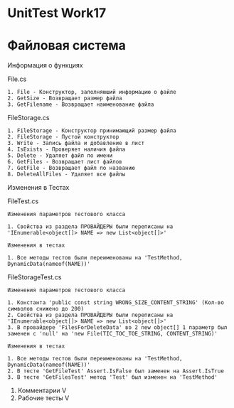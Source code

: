 # UnitTest Work17
# Файловая система

Информация о функциях

File.cs

    1. File - Конструктор, заполняюший информацию о файле
    2. GetSize - Возвращает размер файла
    3. GetFilename - Возвращает наименование файла

FileStorage.cs

    1. FileStorage - Конструктор принимающий размер файла
    2. FileStorage - Пустой конструктор
    3. Write - Запись файла и добавление в лист
    4. IsExists - Проверяет наличия файла
    5. Delete - Удаляет файл по имени
    6. GetFiles - Возвращает лист файлов
    7. GetFile - Возвращает файл по названию
    8. DeleteAllFiles - Удаляет все файлы

Изменения в Тестах

FileTest.cs

    Изменения параметров тестового класса
    
    1. Свойства из раздела ПРОВАЙДЕРЫ были переписаны на 'IEnumerable<object[]> NAME => new List<object[]>'

    Изменения в тестах
    
    1. Все методы тестов были переименованы на 'TestMethod, DynamicData(nameof(NAME))'

FileStorageTest.cs

    Изменения параметров тестового класса

    1. Константа 'public const string WRONG_SIZE_CONTENT_STRING' (Кол-во символов снижено до 200)
    2. Свойства из раздела ПРОВАЙДЕРЫ были переписаны на 'IEnumerable<object[]> NAME => new List<object[]>'
    3. В провайдере 'FilesForDeleteData' во 2 new object[] 1 параметр был заменен с 'null' на 'new File(TIC_TOC_TOE_STRING, CONTENT_STRING)'

    Изменения в тестах

    1. Все методы тестов были переименованы на 'TestMethod, DynamicData(nameof(NAME))'
    2. В тесте 'GetFileTest' Assert.IsFalse был заменен на Assert.IsTrue
    3. В тесте 'GetFilesTest' метод 'Test' был изменен на 'TestMethod'

1. Комментарии V
2. Рабочие тесты V
